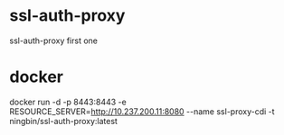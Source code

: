 # ssl-auth-proxy
ssl-auth-proxy
first one

# docker

docker run -d -p 8443:8443 -e RESOURCE_SERVER=http://10.237.200.11:8080 --name ssl-proxy-cdi -t ningbin/ssl-auth-proxy:latest
